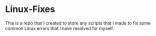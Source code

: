 # Linux-Fixes
This is a repo that I created to store any scripts that I made to fix some common Linux errors that I have resolved for myself.

